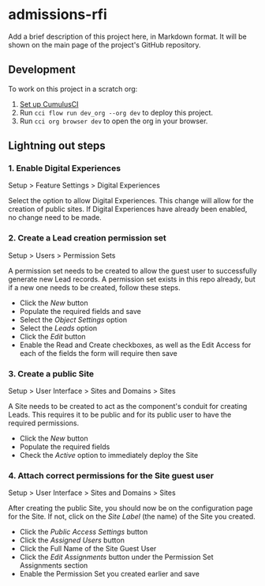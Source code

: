 # admissions-rfi

Add a brief description of this project here, in Markdown format.
It will be shown on the main page of the project's GitHub repository.

## Development

To work on this project in a scratch org:

1. [Set up CumulusCI](https://cumulusci.readthedocs.io/en/latest/tutorial.html)
2. Run `cci flow run dev_org --org dev` to deploy this project.
3. Run `cci org browser dev` to open the org in your browser.

## Lightning out steps

### 1. Enable Digital Experiences

Setup > Feature Settings > Digital Experiences

Select the option to allow Digital Experiences. This change will allow for the creation of public sites. If Digital Experiences have already been enabled, no change need to be made.

### 2. Create a Lead creation permission set

Setup > Users > Permission Sets

A permission set needs to be created to allow the guest user to successfully generate new Lead records. A permission set exists in this repo already, but if a new one needs to be created, follow these steps.

* Click the *New* button
* Populate the required fields and save
* Select the *Object Settings* option
* Select the *Leads* option
* Click the *Edit* button
* Enable the Read and Create checkboxes, as well as the Edit Access for each of the fields the form will require then save

### 3. Create a public Site

Setup > User Interface > Sites and Domains > Sites

A Site needs to be created to act as the component's conduit for creating Leads. This requires it to be public and for its public user to have the required permissions.

* Click the *New* button
* Populate the required fields
* Check the *Active* option to immediately deploy the Site

### 4. Attach correct permissions for the Site guest user

Setup > User Interface > Sites and Domains > Sites

After creating the public Site, you should now be on the configuration page for the Site. If not, click on the *Site Label* (the name) of the Site you created.

* Click the *Public Access Settings* button
* Click the *Assigned Users* button
* Click the Full Name of the Site Guest User
* Click the *Edit Assignments* button under the Permission Set Assignments section
* Enable the Permission Set you created earlier and save